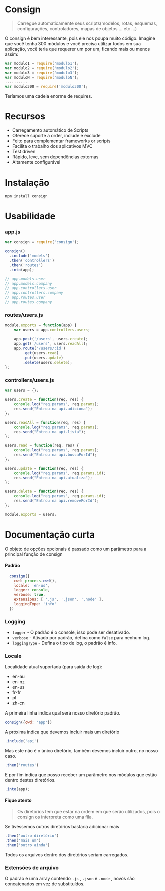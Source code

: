 # Consign

>Carregue automaticamente seus scripts(modelos, rotas, esquemas, configurações, controladores, mapas de objetos ... etc ...)

O consign é bem interessante, pois ele nos poupa muito código. Imagine que você tenha 300 módulos e você precisa utilizar todos em sua aplicação, você teria que requerer um por um, ficando mais ou menos assim:

```js
var modulo1 = require('modulo1');
var modulo2 = require('modulo2');
var modulo3 = require('modulo3');
var moduloN = require('moduloN');
..........
var modulo300 = require('modulo300');
```
Teríamos uma cadeia enorme de requires.

 # Recursos

- Carregamento automático de Scripts
- Oferece suporte a order, include e exclude
- Feito para complementar frameworks or scripts
- Facilita o trabalho dos aplicativos MVC
- Test driven
- Rápido, leve, sem dependências externas
- Altamente configurável 

# Instalação

```bash
npm install consign
```

# Usabilidade

### app.js

```js
var consign = require('consign');

consign()
  .include('models')
  .then('controllers')
  .then('routes')
  .into(app);

// app.models.user
// app.models.company
// app.controllers.user
// app.controllers.company
// app.routes.user
// app.routes.company
```
### routes/users.js
```js
module.exports = function(app) {
    var users = app.controllers.users;

    app.post('/users', users.create);
    app.get('/users', users.readAll);
    app.route('/users/:id')
        .get(users.read)
        .put(users.update)
        .delete(users.delete);
};
```

### controllers/users.js
```js
var users = {};

users.create = function(req, res) {
    console.log("req.params", req.params);
    res.send("Entrou na api.adiciona");
};

users.readAll = function(req, res) {
    console.log("req.params", req.params);
    res.send("Entrou na api.lista");
};

users.read = function(req, res) {
    console.log("req.params", req.params);
    res.send("Entrou na api.buscaPorId");
};

users.update = function(req, res) {
    console.log("req.params", req.params.id);
    res.send("Entrou na api.atualiza");
};

users.delete = function(req, res) {
    console.log("req.params", req.params.id);
    res.send("Entrou na api.removePorId");
};

module.exports = users;
```

# Documentação curta

O objeto de opções opcionais é passado como um parâmetro para a principal função de consign 

#### Padrão
  ```js
    consign({
      cwd: process.cwd(),
      locale: 'en-us',
      logger: console,
      verbose: true,
      extensions: [ '.js', '.json', '.node' ],
      loggingType: 'info'
    })
  ```

### Logging

- `logger` - O padrão é o console, isso pode ser desativado.
- `verbose` - Ativado por padrão, defina como `false` para nenhum log.
- `loggingType` - Defina o tipo de log, o padrão é info.

### Locale

Localidade atual suportada (para saída de log):

  - en-au
  - en-nz
  - en-us
  - fr-fr
  - pl
  - zh-cn


A primeira linha indica qual será nosso diretório padrão.

```js
consign({cwd: 'app'})
```

A próxima indica que devemos incluir mais um diretório

```js
.include('api')
```

Mas este não é o único diretório, também devemos incluir outro, no nosso caso.

```js
.then('routes')
```

E por fim indica que posso receber um parâmetro nos módulos que estão dentro destes diretórios.

```js
.into(app);
```
#### Fique atento

> Os diretórios tem que estar na ordem em que serão utilizados, pois o consign os interpreta como uma fila.

Se tivéssemos outros diretórios bastaria adicionar mais

```js
.then('outro diretório')
.then('mais um')
.then('outro ainda')
```

Todos os arquivos dentro dos diretórios seriam carregados.

### Extensões de arquivo

O padrão é uma array contendo `.js` , `.json` e `.node` , novos são concatenados em vez de substituídos. 